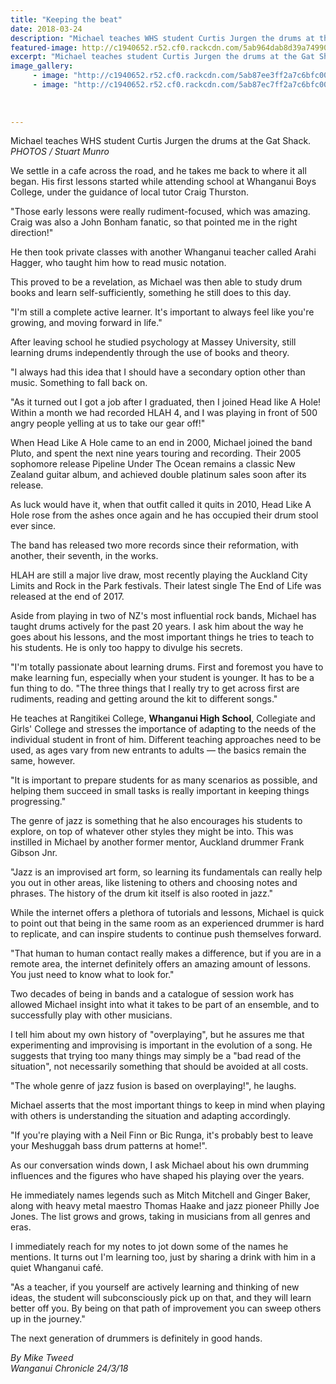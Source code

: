 ```yaml
---
title: "Keeping the beat"
date: 2018-03-24
description: "Michael teaches WHS student Curtis Jurgen the drums at the Gat Shack..."
featured-image: http://c1940652.r52.cf0.rackcdn.com/5ab964dab8d39a7499001010/Curtis-Jurgen--WHS-tutor-chron-24-march.jpg
excerpt: "Michael teaches student Curtis Jurgen the drums at the Gat Shack."
image_gallery:
     - image: "http://c1940652.r52.cf0.rackcdn.com/5ab87ee3ff2a7c6bfc000f89/Curtis-J--WHS-tutor-BAND-chron-24-march.jpg"
     - image: "http://c1940652.r52.cf0.rackcdn.com/5ab87ec7ff2a7c6bfc000f87/Curtis-Jurgen2--WHS-tutor-chron-24-march.jpg"
    
    
    
---
```


<p><span>Michael teaches WHS student Curtis Jurgen the drums at the Gat Shack. <br /><em>PHOTOS / Stuart Munro</em></span></p>
<p class="element element-paragraph">We settle in a cafe across the road, and he takes me back to where it all began. His first lessons started while attending school at Whanganui Boys College, under the guidance of local tutor Craig Thurston.</p>
<p class="element element-paragraph">"Those early lessons were really rudiment-focused, which was amazing. Craig was also a John Bonham fanatic, so that pointed me in the right direction!"</p>
<p class="element element-paragraph">He then took private classes with another Whanganui teacher called Arahi Hagger, who taught him how to read music notation.</p>
<p class="element element-paragraph">This proved to be a revelation, as Michael was then able to study drum books and learn self-sufficiently, something he still does to this day.</p>
<p class="element element-paragraph">"I'm still a complete active learner. It's important to always feel like you're growing, and moving forward in life."</p>
<p class="element element-paragraph">After leaving school he studied psychology at Massey University, still learning drums independently through the use of books and theory.</p>
<p class="element element-paragraph">"I always had this idea that I should have a secondary option other than music. Something to fall back on.</p>
<p class="element element-paragraph">"As it turned out I got a job after I graduated, then I joined Head like A Hole! Within a month we had recorded HLAH 4, and I was playing in front of 500 angry people yelling at us to take our gear off!"</p>
<p class="element element-paragraph">When Head Like A Hole came to an end in 2000, Michael joined the band Pluto, and spent the next nine years touring and recording. Their 2005 sophomore release Pipeline Under The Ocean remains a classic New Zealand guitar album, and achieved double platinum sales soon after its release.</p>
<p class="element element-paragraph">As luck would have it, when that outfit called it quits in 2010, Head Like A Hole rose from the ashes once again and he has occupied their drum stool ever since.</p>
<p class="element element-paragraph">The band has released two more records since their reformation, with another, their seventh, in the works.</p>
<p class="element element-paragraph">HLAH are still a major live draw, most recently playing the Auckland City Limits and Rock in the Park festivals. Their latest single The End of Life was released at the end of 2017.</p>
<p class="element element-paragraph">Aside from playing in two of NZ's most influential rock bands, Michael has taught drums actively for the past 20 years. I ask him about the way he goes about his lessons, and the most important things he tries to teach to his students. He is only too happy to divulge his secrets.</p>
<p class="element element-paragraph">"I'm totally passionate about learning drums. First and foremost you have to make learning fun, especially when your student is younger. It has to be a fun thing to do. "The three things that I really try to get across first are rudiments, reading and getting around the kit to different songs."</p>
<p class="element element-paragraph">He teaches at Rangitikei College, <strong>Whanganui High School</strong>, Collegiate and Girls' College and stresses the importance of adapting to the needs of the individual student in front of him. Different teaching approaches need to be used, as ages vary from new entrants to adults &mdash; the basics remain the same, however.</p>
<p class="element element-paragraph">"It is important to prepare students for as many scenarios as possible, and helping them succeed in small tasks is really important in keeping things progressing."</p>
<p class="element element-paragraph">The genre of jazz is something that he also encourages his students to explore, on top of whatever other styles they might be into. This was instilled in Michael by another former mentor, Auckland drummer Frank Gibson Jnr.</p>
<p class="element element-paragraph">"Jazz is an improvised art form, so learning its fundamentals can really help you out in other areas, like listening to others and choosing notes and phrases. The history of the drum kit itself is also rooted in jazz."</p>
<p class="element element-paragraph">While the internet offers a plethora of tutorials and lessons, Michael is quick to point out that being in the same room as an experienced drummer is hard to replicate, and can inspire students to continue push themselves forward.</p>
<p class="element element-paragraph">"That human to human contact really makes a difference, but if you are in a remote area, the internet definitely offers an amazing amount of lessons. You just need to know what to look for."</p>
<p class="element element-paragraph">Two decades of being in bands and a catalogue of session work has allowed Michael insight into what it takes to be part of an ensemble, and to successfully play with other musicians.</p>
<p class="element element-paragraph">I tell him about my own history of "overplaying", but he assures me that experimenting and improvising is important in the evolution of a song. He suggests that trying too many things may simply be a "bad read of the situation", not necessarily something that should be avoided at all costs.</p>
<p class="element element-paragraph">"The whole genre of jazz fusion is based on overplaying!", he laughs.</p>
<p class="element element-paragraph">Michael asserts that the most important things to keep in mind when playing with others is understanding the situation and adapting accordingly.</p>
<p class="element element-paragraph">"If you're playing with a Neil Finn or Bic Runga, it's probably best to leave your Meshuggah bass drum patterns at home!".</p>
<p class="element element-paragraph">As our conversation winds down, I ask Michael about his own drumming influences and the figures who have shaped his playing over the years.</p>
<p class="element element-paragraph">He immediately names legends such as Mitch Mitchell and Ginger Baker, along with heavy metal maestro Thomas Haake and jazz pioneer Philly Joe Jones. The list grows and grows, taking in musicians from all genres and eras.</p>
<p class="element element-paragraph">I immediately reach for my notes to jot down some of the names he mentions. It turns out I'm learning too, just by sharing a drink with him in a quiet Whanganui caf&eacute;.</p>
<p class="element element-paragraph">"As a teacher, if you yourself are actively learning and thinking of new ideas, the student will subconsciously pick up on that, and they will learn better off you. By being on that path of improvement you can sweep others up in the journey."</p>
<p class="element element-paragraph">The next generation of drummers is definitely in good hands.</p>
<p><em>By Mike Tweed</em><br /><em>Wanganui Chronicle 24/3/18</em></p>

